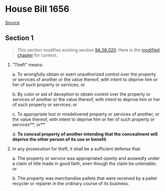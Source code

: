 # House Bill 1656

[Source](http://lawfilesext.leg.wa.gov/biennium/2021-22/Pdf/Bills/House%20Bills/1656.pdf)
## Section 1
> This section modifies existing section [9A.56.020](/rcw/09A_washington_criminal_code/9A.56_theft_and_robbery.md). Here is the [modified chapter](rcw/09A_washington_criminal_code/9A.56_theft_and_robbery.md) for context.

1. "Theft" means:

    a. To wrongfully obtain or exert unauthorized control over the property or services of another or the value thereof, with intent to deprive him or her of such property or services; or

    b. By color or aid of deception to obtain control over the property or services of another or the value thereof, with intent to deprive him or her of such property or services; or

    c. To appropriate lost or misdelivered property or services of another, or the value thereof, with intent to deprive him or her of such property or services**; or**

    d. **To conceal property of another intending that the concealment will deprive the other person of its use or benefit**.

2. In any prosecution for theft, it shall be a sufficient defense that:

    a. The property or service was appropriated openly and avowedly under a claim of title made in good faith, even though the claim be untenable; or

    b. The property was merchandise pallets that were received by a pallet recycler or repairer in the ordinary course of its business.

